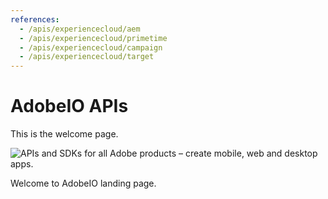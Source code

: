 ```yaml
---
references: 
  - /apis/experiencecloud/aem
  - /apis/experiencecloud/primetime
  - /apis/experiencecloud/campaign
  - /apis/experiencecloud/target
---
```

# AdobeIO APIs

This is the welcome page.

![APIs and SDKs for all Adobe products – create mobile, web and desktop apps.](./apiheroimage.jpg)

[](/apis/experiencecloud/aem.html) [](/apis/experiencecloud/primetime.html) [](/apis/experiencecloud/campaign.html) [](/apis/experiencecloud/target.html)

Welcome to AdobeIO landing page.
